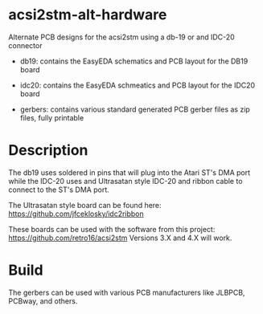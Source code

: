 # acsi2stm-alt-hardware
Alternate PCB designs for the acsi2stm using a db-19 or and IDC-20 connector

  - db19: contains the EasyEDA schematics and PCB layout for the DB19 board
  
  - idc20: contains the EasyEDA schmeatics and PCB layout for the IDC20 board
  
  - gerbers: contains various standard generated PCB gerber files as zip files, fully printable

# Description
The db19 uses soldered in pins that will plug into the Atari ST's DMA port while the IDC-20 uses and Ultrasatan style IDC-20 and ribbon cable to connect to the ST's DMA port.  

The Ultrasatan style board can be found here:  https://github.com/jfceklosky/idc2ribbon

These boards can be used with the software from this project:
  https://github.com/retro16/acsi2stm
Versions 3.X and 4.X will work.

# Build
The gerbers can be used with various PCB manufacturers like JLBPCB, PCBway, and others.
